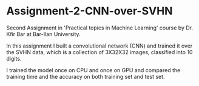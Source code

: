 # Assignment-2-CNN-over-SVHN
Second Assignment in 'Practical topics in Machine Learning' course by Dr. Kfir Bar at Bar-Ilan University.

In this assignment I built a convolutional network (CNN) and trained it over the SVHN data, which is a collection of 3X32X32 images, classified into 10 digits.

I trained the model once on CPU and once on GPU and compared the training time and the accuracy on both training set and test set.
